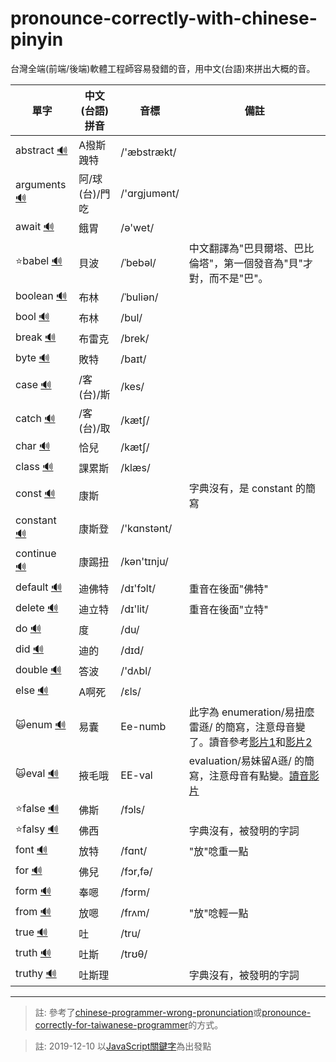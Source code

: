 # pronounce-correctly-with-chinese-pinyin

台灣全端(前端/後端)軟體工程師容易發錯的音，用中文(台語)來拼出大概的音。



| 單字 | 中文(台語)拼音 | 音標 | 備註 |
| --- | --- | --- | --- |
| abstract [🔊](http://dict.youdao.com/dictvoice?audio=abstract&type=1) | A撥斯跩特 | /'æbstrækt/ ||
| arguments [🔊](http://dict.youdao.com/dictvoice?audio=arguments&type=1) | 阿/球(台)/門吃 | /'ɑrɡjumənt/ ||
| await [🔊](http://dict.youdao.com/dictvoice?audio=await&type=2) | 餓胃 | /ə'wet/ ||
| ⭐babel [🔊](http://dict.youdao.com/dictvoice?audio=babel&type=2) | 貝波 | /ˈbebəl/ | 中文翻譯為"巴貝爾塔、巴比倫塔"，第一個發音為"貝"才對，而不是"巴"。|
| boolean [🔊](http://dict.youdao.com/dictvoice?audio=boolean&type=1) | 布林 | /ˈbuliən/ ||
| bool [🔊](http://dict.youdao.com/dictvoice?audio=bool&type=1) | 布林 | /bul/ ||
| break [🔊](http://dict.youdao.com/dictvoice?audio=break&type=1) | 布雷克 | /brek/ ||
| byte [🔊](http://dict.youdao.com/dictvoice?audio=byte&type=2) | 敗特 | /baɪt/ ||
| case [🔊](http://dict.youdao.com/dictvoice?audio=case&type=1) | /客(台)/斯 | /kes/ ||
| catch [🔊](http://dict.youdao.com/dictvoice?audio=catch&type=2) | /客(台)/取 | /kætʃ/ ||
| char [🔊](http://dict.youdao.com/dictvoice?audio=char&type=2) | 恰兒 | /kætʃ/ ||
| class [🔊](http://dict.youdao.com/dictvoice?audio=class&type=2) | 課累斯 | /klæs/ ||
| const [🔊](http://dict.youdao.com/dictvoice?audio=const&type=2) | 康斯 |  | 字典沒有，是 constant 的簡寫 |
| constant [🔊](http://dict.youdao.com/dictvoice?audio=constant&type=2) | 康斯登 | /'kɑnstənt/ ||
| continue [🔊](http://dict.youdao.com/dictvoice?audio=continue&type=2) | 康踢扭 | /kən'tɪnju/ ||
| default [🔊](http://dict.youdao.com/dictvoice?audio=default&type=2) | 迪佛特 | /dɪ'fɔlt/ | 重音在後面"佛特" |
| delete [🔊](http://dict.youdao.com/dictvoice?audio=delete&type=2) | 迪立特 | /dɪ'lit/ | 重音在後面"立特" |
| do [🔊](http://dict.youdao.com/dictvoice?audio=do&type=2) | 度 | /du/ |  |
| did [🔊](http://dict.youdao.com/dictvoice?audio=do&type=2) | 迪的 | /dɪd/ |  |
| double [🔊](http://dict.youdao.com/dictvoice?audio=double&type=2) | 答波 | /'dʌbl/ |  |
| else [🔊](http://dict.youdao.com/dictvoice?audio=else&type=2) | A啊死 | /ɛls/ |  |
| 🙀enum [🔊](http://dict.youdao.com/dictvoice?audio=enum&type=2) | 易囊 | Ee-numb | 此字為 enumeration/易扭麼雷遜/ 的簡寫，注意母音變了。讀音參考[影片1](https://www.youtube.com/watch?v=K8EFmjTxyXw)和[影片2](https://www.youtube.com/watch?v=qvOTvgtwV5c) |
| 🙀eval [🔊](http://dict.youdao.com/dictvoice?audio=eval&type=2) | 掖毛哦 | EE-val | evaluation/易妹留A遜/ 的簡寫，注意母音有點變。[讀音影片](https://www.youtube.com/watch?v=1QgtR0PX1bU) |
| ⭐false [🔊](http://dict.youdao.com/dictvoice?audio=false&type=2) | 佛斯 | /fɔls/ | |
| ⭐falsy [🔊](http://dict.youdao.com/dictvoice?audio=falsy&type=2) | 佛西 | | 字典沒有，被發明的字詞 |
| font [🔊](http://dict.youdao.com/dictvoice?audio=font&type=2) | 放特 | /fɑnt/ | "放"唸重一點 |
| for [🔊](http://dict.youdao.com/dictvoice?audio=for&type=2) | 佛兒 | /fɔr,fə/ ||
| form [🔊](http://dict.youdao.com/dictvoice?audio=form&type=2) | 奉嗯 | /fɔrm/ ||
| from [🔊](http://dict.youdao.com/dictvoice?audio=from&type=2) | 放嗯 | /frʌm/ | "放"唸輕一點 |
| true [🔊](http://dict.youdao.com/dictvoice?audio=true&type=2) | 吐 | /tru/ ||
| truth [🔊](http://dict.youdao.com/dictvoice?audio=truth&type=2) | 吐斯 | /trʊθ/ ||
| truthy [🔊](http://dict.youdao.com/dictvoice?audio=truthy&type=2) | 吐斯理 |  | 字典沒有，被發明的字詞 |



---

> 註: 參考了[chinese-programmer-wrong-pronunciation](https://github.com/shimohq/chinese-programmer-wrong-pronunciation)或[pronounce-correctly-for-taiwanese-programmer](https://github.com/PJCHENder/pronounce-correctly-for-taiwanese-programmer)的方式。

> 註: 2019-12-10 以[JavaScript關鍵字](https://www.w3schools.com/js/js_reserved.asp)為出發點